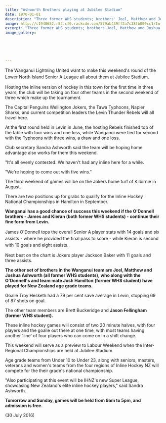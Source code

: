 ```yaml
---
title: "Ashworth Brothers playing at Jubilee Stadium"
date: 1970-01-01
description: "Three former WHS students; brothers' Joel, Matthew and Joshua Ashworth will be playing In-Line Hockey at Jubilee stadium this weekend in the Lower North Island Senior A League..."
image: http://c1940652.r52.cf0.rackcdn.com/579ab439ff2a7c38fb000cc1/In-line-Hockey-at-Jubilee-Stad-3031-July-Ashworth-bros.jpg
excerpt: "Three former WHS students; brothers Joel, Matthew and Joshua Ashworth will be playing In-Line Hockey at Jubilee stadium this weekend in the Lower North Island Senior A League"
image_gallery:
    
    
    
    
    
---
```


<p><span style="line-height: 1.5;">The Wanganui Lightning United want to make this weekend's round of the Lower North Island Senior A League all about them at Jubilee Stadium.</span></p>
<p>Hosting the inline version of hockey in this town for the first time in three years, the club will be taking on four other teams in the second weekend of three which make up the tournament.</p>
<p>The Capital Penguins Wellington Jokers, the Tawa Typhoons, Napier Sharks, and current competition leaders the Levin Thunder Rebels will all travel here.</p>
<p>At the first round held in Levin in June, the hosting Rebels finished top of the table with four wins and one loss, while Wanganui were tied for second with the Typhoons with three wins, a draw and one loss.</p>
<p>Club secretary Sandra Ashworth said the team will be hoping home advantage also works for them this weekend.</p>
<p>"It's all evenly contested. We haven't had any inline here for a while.</p>
<p>"We're hoping to come out with five wins."</p>
<p>The third weekend of games will be on the Jokers home turf of Kilbirnie in August.</p>
<p>There are two positions up for grabs to qualify for the Inline Hockey National Championships in Hamilton in September.</p>
<p><strong>Wanganui has a good chance of success this weekend if the O'Donnell brothers - James and Kieran (both former WHS students) - continue their fine form from Levin.</strong></p>
<p><span style="line-height: 1.5;">James O'Donnell tops the overall Senior A player stats with 14 goals and six assists - where he provided the final pass to score - while Kieran is second with 10 goals and eight assists.</span></p>
<p>Next best on the chart is Jokers player Jackson Baker with 11 goals and three assists.</p>
<p><strong>The other set of brothers in the Wanganui team are Joel, Matthew and Joshua Ashworth<strong>&nbsp;(all former WHS students)</strong></strong>, <strong>who along with the O'Donnell's and team mate Josh Hamilton</strong> <strong>(former WHS student)</strong> <strong>have played for New Zealand age grade teams.</strong></p>
<p>Goalie Troy Hesketh had a 79 per cent save average in Levin, stopping 69 of 87 shots on goal.</p>
<p>The other team members are Brett Buckeridge and <strong>Jason Fellingham (former WHS student).</strong></p>
<p>These inline hockey games will consist of two 20 minute halves, with four players and the goalie out there at one time, with most teams having another 'line' of four players who can come on in a shift change.</p>
<p>This weekend will serve as a preview to Labour Weekend when the Inter-Regional Championships are held at Jubilee Stadium.</p>
<p>Age grade teams from Under 10 to Under 23, along with seniors, masters, veterans and women's teams from the four regions of Inline Hockey NZ will compete for the their grade's national championship.</p>
<p>"Also participating at this event will be IHNZ's new Super League, showcasing New Zealand's elite inline hockey players," said Sandra Ashworth.</p>
<p><strong>Tomorrow and Sunday, games will be held from 9am to 5pm, and admission is free.</strong></p>
<p>(30 July 2016)</p>

